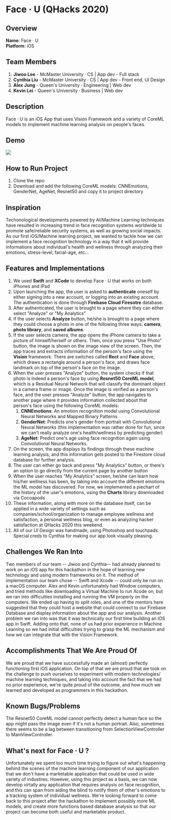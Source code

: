 # Face · U (QHacks 2020)

## Overview
**Name**: Face · U  
**Platform**: iOS

## Team Members
1. **Jiwoo Lee** - McMaster University · CS | App dev - Full stack
2. **Cynthia Liu** - McMaster University · CS | App dev - Front end, UI Design
3. **Alex Jung** - Queen's University · Engineering | Web dev
4. **Kevin Lei** - Queen's University · Business | Web dev

## Description 
Face · U is an iOS App that uses Vision Framework and a variety of CoreML models to implement machine learning analysis on people's faces. 

## Demo
![](FaceU.gif)

## How to Run Project
1. Clone the repo
2. Download and add the following CoreML models: CNNEmotions, GenderNet, AgeNet, Resnet50 and copy it to project directory


## Inspiration
Techonological developments powered by AI/Machine Learning techniques have resulted in increasing trend in face recognition systems worldwide to promote safe/reliable security systems, as well as growing social impacts. As our first iOS/Machine learning project, we wanted to tackle how we can implement a face recognition technology in a way that it will provide informations about individual's health and wellness through analyzing their emotions, stress-level, facial-age, etc... 

## Features and Implementations
1. We used **Swift** and **XCode** to develop Face · U that works on both iPhones and iPad 
2. Upon launching the app, the user is asked to **authenticate** oneself by either signing into a new account, or logging into an existing account. The authentication is done through **Firebase Cloud Firesotre** database.
3. After authenticated, the user is brought to a page where they can either select "Analyze" or "My Analytics"
4. If the user selects **Analyze** button, he/she is brought to a page where they could choose a photo in one of the following three ways: **camera**, **photo library**, and **saved albums**. 
5. If the user selects camera, the app opens the iPhone camera to take a picture of himself/herself or others. Then, once you press "Use Photo" button, the image is shown on the image view of the screen. Then, the app traces and extracts information of the person's face using the **Vision** framework. There are switches called **Rect** and **Face** above, which draws a rectangle around a person's face, and draws face landmark on top of the person's face on the image. 
6. When the user presses "Analyze" button, the system checks if that photo is indeed a person's face by using **Resnet50 CoreML model**, which is a Residual Neural Network that will classify the dominant object in a camera frame or image. Once the image is verified as a person's face, and the user presses "Analyze" button, the app navigates to another page where it provides information collected about that person's face using the following CoreML models:  
    1. **CNNEmotions**: An emotion recognition model using Convolutional Neural Networks and Mapped Binary Patterns
    2. **GenderNet**: Predicts one's gender from portrait with Convolutional Neural Networks (this implementation was rather done for fun, since we can't really analyze one's health/wellness by predicting gender)
    3. **AgeNet**: Predict one's age using face recognition again using Convolutional Neural Networks.
7. On the screen, the app displays its findings through these machine learning analysis, and this information gets posted to the Firestore cloud database for further analysis.
8. The user can either go back and press "My Analytics" button, or there's an option to go directly from the current page by another button
9. When the user reaches "My Analytics" screen, he/she can learn how his/her wellness has been, by taking into account the different emotions the ML model has discovered. For now, we implemented a piechart of the history of the user's emotions, using the **Charts** library downloaded via Cocoapods
10. These information, along with more on the database itself, can be applied in a wide variety of settings such as companies/school/organization to manage employee wellness and satisfaction, a personal wellness blog, or even as analyzing hacker satisfaction at QHacks 2020 this weekend.
11. All of our UI Design was handmade, using Photoshop and touchpads. Special creds to Cynthia for making our app look visually pleasing.

## Challenges We Ran Into
Two members of our team -- Jiwoo and Cynthia-- had already planned to work on an iOS app for this hackathon in the hope of learning new technology and using modern frameworks on it. The method of implementation our team chose -- Swift and Xcode -- could only be run on a macOS computer. Alex and Kevin unfortunately had Window computers, and tried methods like downloading a Virtual Machine to run Xcode on, but we ran into difficulties installing and running the VM properly on the computers. We ended up having to split roles, and one of the mentors here suggested that they could host a website that could connect to our Firebase Database and display information about the app and our analysis. Another problem we ran into was that it was technically our first time building an iOS app in Swift. Adding onto that, none of us had prior experience in Machine Learning so we had initial difficulties trying to grasp the ML mechanism and how we can integrate that with the Vision Framework.

## Accomplishments That We Are Proud Of
We are proud that we have successfully made an (almost) perfectly functioning first iOS application. On top of that we are proud that we took on the challenge to push ourselves to experiment with modern technologies/ machine learning techniques, and taking into account the fact that we had no prior experience, we're quite proud of the outcome, and how much we learned and developed as programmers in this hackathon.

## Known Bugs/Problems
The Resnet50 CoreML model cannot perfectly detect a human face so the app might pass the image even if it's not a human portrait. Also, sometimes there seems to be a lag between transitioning from SelectionViewController to MainViewController.

## What's next for Face · U ?
Unfortunately we spent too much time trying to figure out what's happening behind the scenes of the machine learning component of our application that we don't have a marketable application that could be used in wide variety of industires. However, using this project as a basis, we can now develop virtally any application that requires analysis on face recognition, and this can span from aiding the blind to notify them of other's emotions to a tracking system of individual wellness. We're looking forward to come back to this project after the hackathon to implement possibly more ML models, and create more functions based database analysis so that our project can become both useful and marketable product.
